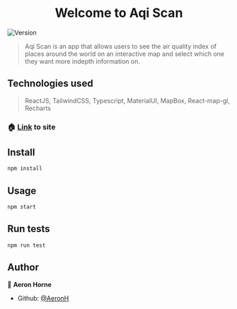 <h1 align="center">Welcome to Aqi Scan</h1>
<p>
  <img alt="Version" src="https://img.shields.io/badge/version-0.1.0-blue.svg?cacheSeconds=2592000" />
</p>

> Aqi Scan is an app that allows users to see the air quality index of places around the world on an interactive map and select which one they want more indepth information on. 

## Technologies used

> ReactJS, TailwindCSS, Typescript, MaterialUI, MapBox, React-map-gl, Recharts

### 🏠 [Link](https://aqi-scan.vercel.app) to site

## Install

```sh
npm install
```

## Usage

```sh
npm start
```

## Run tests

```sh
npm run test
```

## Author

👤 **Aeron Horne**

* Github: [@AeronH](https://github.com/AeronH)

